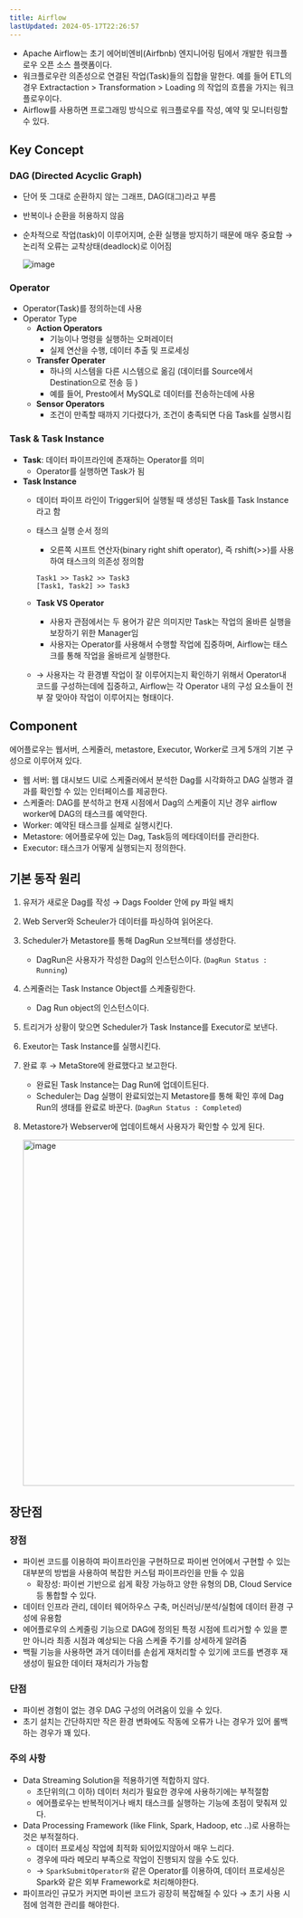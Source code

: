 ```yaml
---
title: Airflow
lastUpdated: 2024-05-17T22:26:57
---
```


- Apache Airflow는 초기 에어비엔비(Airfbnb) 엔지니어링 팀에서 개발한 워크플로우 오픈 소스 플랫폼이다. 
- 워크플로우란 의존성으로 연결된 작업(Task)들의 집합을 말한다. 예를 들어 ETL의 경우 Extractaction > Transformation > Loading 의 작업의 흐름을 가지는 워크플로우이다.
- Airflow를 사용하면 프로그래밍 방식으로 워크플로우를 작성, 예약 및 모니터링할 수 있다.

## Key Concept

### DAG (Directed Acyclic Graph)
- 단어 뜻 그대로 순환하지 않는 그래프, DAG(대그)라고 부름
- 반복이나 순환을 허용하지 않음
- 순차적으로 작업(task)이 이루어지며, 순환 실행을 방지하기 때문에 매우 중요함
    → 논리적 오류는 교착상태(deadlock)로 이어짐

    <img style="512px" alt="image" src="https://github.com/rlaisqls/TIL/assets/81006587/96324781-4998-4e71-a5ab-a87158bb8a2d">

### Operator

- Operator(Task)를 정의하는데 사용
- Operator Type
  - **Action Operators**
    - 기능이나 명령을 실행하는 오퍼레이터
    - 실제 연산을 수행, 데이터 추출 및 프로세싱
  - **Transfer Operater**
    - 하나의 시스템을 다른 시스템으로 옮김 (데이터를 Source에서 Destination으로 전송 등 )
    - 예를 들어, Presto에서 MySQL로 데이터를 전송하는데에 사용
  - **Sensor Operators**
    - 조건이 만족할 때까지 기다렸다가, 조건이 충족되면 다음 Task를 실행시킴

### Task & Task Instance

- **Task**: 데이터 파이프라인에 존재하는 Operator를 의미
  - Operator를 실행하면 Task가 됨
- **Task Instance**
  - 데이터 파이프 라인이 Trigger되어 실행될 때 생성된 Task를 Task Instance라고 함
  - 태스크 실행 순서 정의
    - 오른쪽 시프트 연산자(binary right shift operator), 즉 rshift(>>)를 사용하여 태스크의 의존성 정의함
  
    ```
    Task1 >> Task2 >> Task3 
    [Task1, Task2] >> Task3 
    ```

  - **Task VS Operator**
    - 사용자 관점에서는 두 용어가 같은 의미지만 Task는 작업의 올바른 실행을 보장하기 위한 Manager임
    - 사용자는 Operator를 사용해서 수행할 작업에 집중하며, Airflow는 태스크를 통해 작업을 올바르게 실행한다.

  - → 사용자는 각 환경별 작업이 잘 이루어지는지 확인하기 위해서 Operator내 코드를 구성하는데에 집중하고, Airflow는 각 Operator 내의 구성 요소들이 전부 잘 맞아야 작업이 이루어지는 형태이다.

## Component

에어플로우는 웹서버, 스케줄러, metastore, Executor, Worker로 크게 5개의 기본 구성으로 이루어져 있다.

- 웹 서버: 웹 대시보드 UI로 스케줄러에서 분석한 Dag를 시각화하고 DAG 실행과 결과를 확인할 수 있는 인터페이스를 제공한다.
- 스케줄러: DAG를 분석하고 현재 시점에서 Dag의 스케줄이 지난 경우 airflow worker에 DAG의 태스크를 예약한다.
- Worker: 예약된 태스크를 실제로 실행시킨다.
- Metastore: 에어플로우에 있는 Dag, Task등의 메타데이터를 관리한다.
- Executor: 태스크가 어떻게 실행되는지 정의한다.

## 기본 동작 원리

1. 유저가 새로운 Dag를 작성 → Dags Foolder 안에 py 파일 배치
2. Web Server와 Scheuler가 데이터를 파싱하여 읽어온다.
3. Scheduler가 Metastore를 통해 DagRun 오브젝터를 생성한다.
   - DagRun은 사용자가 작성한 Dag의 인스턴스이다. (`DagRun Status : Running`)
4. 스케줄러는 Task Instance Object를 스케줄링한다.
   - Dag Run object의 인스턴스이다.
5. 트리거가 상황이 맞으면 Scheduler가 Task Instance를 Executor로 보낸다.
6. Exeutor는 Task Instance를 실행시킨다.
7. 완료 후 → MetaStore에 완료했다고 보고한다.
    - 완료된 Task Instance는 Dag Run에 업데이트된다.
    - Scheduler는 Dag 실행이 완료되었는지 Metastore를 통해 확인 후에 Dag Run의 생태를 완료로 바꾼다. (`DagRun Status : Completed`)
8. Metastore가 Webserver에 업데이트해서 사용자가 확인할 수 있게 된다.

    <img width="612" alt="image" src="https://github.com/rlaisqls/TIL/assets/81006587/4432b294-788d-4ee0-bf92-c3b8540c9f8e">

## 장단점
### 장점
- 파이썬 코드를 이용하여 파이프라인을 구현하므로 파이썬 언어에서 구현할 수 있는 대부분의 방법을 사용하여 복잡한 커스텀 파이프라인을 만들 수 있음
   - 확장성: 파이썬 기반으로 쉽게 확장 가능하고 양한 유형의 DB, Cloud Service 등 통합할 수 있다.  
- 데이터 인프라 관리, 데이터 웨어하우스 구축, 머신러닝/분석/실험에 데이터 환경 구성에 유용함
- 에어플로우의 스케줄링 기능으로 DAG에 정의된 특정 시점에 트리거할 수 있을 뿐만 아니라 최종 시점과 예상되는 다음 스케줄 주기를 상세하게 알려줌
- 백필 기능을 사용하면 과거 데이터를 손쉽게 재처리할 수 있기에 코드를 변경후 재생성이 필요한 데이터 재처리가 가능함

### 단점
- 파이썬 경험이 없는 경우 DAG 구성의 어려움이 있을 수 있다.
- 초기 설치는 간단하지만 작은 환경 변화에도 작동에 오류가 나는 경우가 있어 롤백하는 경우가 꽤 있다.

### 주의 사항
- Data Streaming Solution을 적용하기엔 적합하지 않다.
  - 초단위의(그 이하) 데이터 처리가 필요한 경우에 사용하기에는 부적절함
  - 에어플로우는 반복적이거나 배치 태스크를 실행하는 기능에 초점이 맞춰져 있다.
- Data Processing Framework (like Flink, Spark, Hadoop, etc ..)로 사용하는 것은 부적절하다.
  - 데이터 프로세싱 작업에 최적화 되어있지않아서 매우 느리다.
  - 경우에 따라 메모리 부족으로 작업이 진행되지 않을 수도 있다.
  - → `SparkSubmitOperator와` 같은 Operator를 이용하여, 데이터 프로세싱은 Spark와 같은 외부 Framework로 처리해야한다.
- 파이프라인 규모가 커지면 파이썬 코드가 굉장히 복잡해질 수 있다 → 초기 사용 시점에 엄격한 관리를 해야한다.
